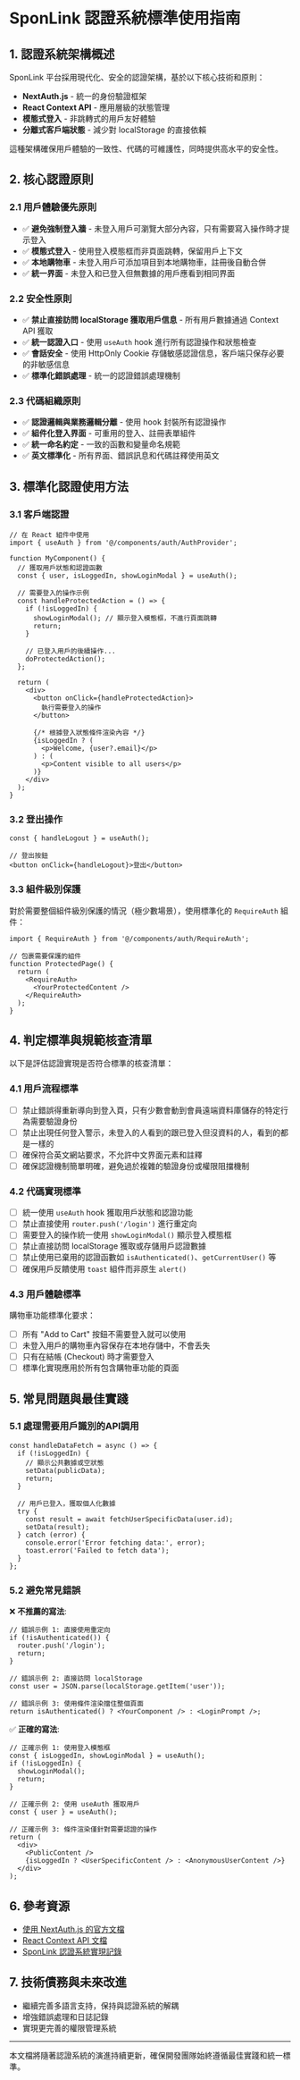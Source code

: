 # SponLink 認證系統標準使用指南

## 1. 認證系統架構概述

SponLink 平台採用現代化、安全的認證架構，基於以下核心技術和原則：

- **NextAuth.js** - 統一的身份驗證框架
- **React Context API** - 應用層級的狀態管理
- **模態式登入** - 非跳轉式的用戶友好體驗
- **分離式客戶端狀態** - 減少對 localStorage 的直接依賴

這種架構確保用戶體驗的一致性、代碼的可維護性，同時提供高水平的安全性。

## 2. 核心認證原則

### 2.1 用戶體驗優先原則

- ✅ **避免強制登入牆** - 未登入用戶可瀏覽大部分內容，只有需要寫入操作時才提示登入
- ✅ **模態式登入** - 使用登入模態框而非頁面跳轉，保留用戶上下文
- ✅ **本地購物車** - 未登入用戶可添加項目到本地購物車，註冊後自動合併
- ✅ **統一界面** - 未登入和已登入但無數據的用戶應看到相同界面

### 2.2 安全性原則

- ✅ **禁止直接訪問 localStorage 獲取用戶信息** - 所有用戶數據通過 Context API 獲取
- ✅ **統一認證入口** - 使用 `useAuth` hook 進行所有認證操作和狀態檢查
- ✅ **會話安全** - 使用 HttpOnly Cookie 存儲敏感認證信息，客戶端只保存必要的非敏感信息
- ✅ **標準化錯誤處理** - 統一的認證錯誤處理機制

### 2.3 代碼組織原則

- ✅ **認證邏輯與業務邏輯分離** - 使用 hook 封裝所有認證操作
- ✅ **組件化登入界面** - 可重用的登入、註冊表單組件
- ✅ **統一命名約定** - 一致的函數和變量命名規範
- ✅ **英文標準化** - 所有界面、錯誤訊息和代碼註釋使用英文

## 3. 標準化認證使用方法

### 3.1 客戶端認證

```tsx
// 在 React 組件中使用
import { useAuth } from '@/components/auth/AuthProvider';

function MyComponent() {
  // 獲取用戶狀態和認證函數
  const { user, isLoggedIn, showLoginModal } = useAuth();
  
  // 需要登入的操作示例
  const handleProtectedAction = () => {
    if (!isLoggedIn) {
      showLoginModal(); // 顯示登入模態框，不進行頁面跳轉
      return;
    }
    
    // 已登入用戶的後續操作...
    doProtectedAction();
  };
  
  return (
    <div>
      <button onClick={handleProtectedAction}>
        執行需要登入的操作
      </button>
      
      {/* 根據登入狀態條件渲染內容 */}
      {isLoggedIn ? (
        <p>Welcome, {user?.email}</p>
      ) : (
        <p>Content visible to all users</p>
      )}
    </div>
  );
}
```

### 3.2 登出操作

```tsx
const { handleLogout } = useAuth();

// 登出按鈕
<button onClick={handleLogout}>登出</button>
```

### 3.3 組件級別保護

對於需要整個組件級別保護的情況（極少數場景），使用標準化的 `RequireAuth` 組件：

```tsx
import { RequireAuth } from '@/components/auth/RequireAuth';

// 包裹需要保護的組件
function ProtectedPage() {
  return (
    <RequireAuth>
      <YourProtectedContent />
    </RequireAuth>
  );
}
```

## 4. 判定標準與規範核查清單

以下是評估認證實現是否符合標準的核查清單：

### 4.1 用戶流程標準

- [ ] 禁止錯誤得重新導向到登入頁，只有少數會動到會員遠端資料庫儲存的特定行為需要驗證身份
- [ ] 禁止出現任何登入警示，未登入的人看到的跟已登入但沒資料的人，看到的都是一樣的
- [ ] 確保符合英文網站要求，不允許中文界面元素和註釋
- [ ] 確保認證機制簡單明確，避免過於複雜的驗證身份或權限阻擋機制

### 4.2 代碼實現標準

- [ ] 統一使用 `useAuth` hook 獲取用戶狀態和認證功能
- [ ] 禁止直接使用 `router.push('/login')` 進行重定向
- [ ] 需要登入的操作統一使用 `showLoginModal()` 顯示登入模態框
- [ ] 禁止直接訪問 localStorage 獲取或存儲用戶認證數據
- [ ] 禁止使用已棄用的認證函數如 `isAuthenticated()`、`getCurrentUser()` 等
- [ ] 確保用戶反饋使用 `toast` 組件而非原生 `alert()`

### 4.3 用戶體驗標準

購物車功能標準化要求：
- [ ] 所有 "Add to Cart" 按鈕不需要登入就可以使用
- [ ] 未登入用戶的購物車內容保存在本地存儲中，不會丢失
- [ ] 只有在結帳 (Checkout) 時才需要登入
- [ ] 標準化實現應用於所有包含購物車功能的頁面

## 5. 常見問題與最佳實踐

### 5.1 處理需要用戶識別的API調用

```tsx
const handleDataFetch = async () => {
  if (!isLoggedIn) {
    // 顯示公共數據或空狀態
    setData(publicData);
    return;
  }
  
  // 用戶已登入，獲取個人化數據
  try {
    const result = await fetchUserSpecificData(user.id);
    setData(result);
  } catch (error) {
    console.error('Error fetching data:', error);
    toast.error('Failed to fetch data');
  }
};
```

### 5.2 避免常見錯誤

❌ **不推薦的寫法**:
```tsx
// 錯誤示例 1: 直接使用重定向
if (!isAuthenticated()) {
  router.push('/login');
  return;
}

// 錯誤示例 2: 直接訪問 localStorage
const user = JSON.parse(localStorage.getItem('user'));

// 錯誤示例 3: 使用條件渲染擋住整個頁面
return isAuthenticated() ? <YourComponent /> : <LoginPrompt />;
```

✅ **正確的寫法**:
```tsx
// 正確示例 1: 使用登入模態框
const { isLoggedIn, showLoginModal } = useAuth();
if (!isLoggedIn) {
  showLoginModal();
  return;
}

// 正確示例 2: 使用 useAuth 獲取用戶
const { user } = useAuth();

// 正確示例 3: 條件渲染僅針對需要認證的操作
return (
  <div>
    <PublicContent />
    {isLoggedIn ? <UserSpecificContent /> : <AnonymousUserContent />}
  </div>
);
```

## 6. 參考資源

- [使用 NextAuth.js 的官方文檔](https://next-auth.js.org/)
- [React Context API 文檔](https://reactjs.org/docs/context.html)
- [SponLink 認證系統實現記錄](./login-wall-fixes-progress.md)

## 7. 技術債務與未來改進

- 繼續完善多語言支持，保持與認證系統的解耦
- 增強錯誤處理和日誌記錄
- 實現更完善的權限管理系統

---

本文檔將隨著認證系統的演進持續更新，確保開發團隊始終遵循最佳實踐和統一標準。 
